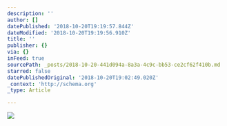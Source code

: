 ```yaml
---
description: ''
author: []
datePublished: '2018-10-20T19:19:57.844Z'
dateModified: '2018-10-20T19:19:56.910Z'
title: ''
publisher: {}
via: {}
inFeed: true
sourcePath: _posts/2018-10-20-441d094a-8a3a-4c9c-bb53-ce2cf62f410b.md
starred: false
datePublishedOriginal: '2018-10-20T19:02:49.020Z'
_context: 'http://schema.org'
_type: Article

---
```

![](https://the-grid-user-content.s3-us-west-2.amazonaws.com/f80b034c-62c1-4ae1-af62-61a3bee2ff75.jpg)